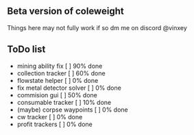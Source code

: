 ## Beta version of coleweight
Things here may not fully work if so dm me on discord @vinxey
## ToDo list
- mining ability fix [ ] 90% done
- collection tracker [ ] 60% done
- flowstate helper [ ] 0% done
- fix metal detector solver [ ] 0% done
- commision gui [ ] 50% done
- consumable tracker [ ] 10% done
- (maybe) corpse waypoints [ ] 0% done
- cw tracker [ ] 0% done
- profit trackers [ ] 0% done
